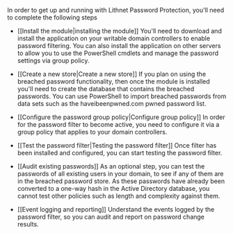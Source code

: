 In order to get up and running with Lithnet Password Protection, you'll need to complete the following steps

* [[Install the module|installing the module]]
You'll need to download and install the application on your writable domain controllers to enable password filtering. You can also install the application on other servers to allow you to use the PowerShell cmdlets and manage the password settings via group policy.

* [[Create a new store|Create a new store]]
If you plan on using the breached password functionality, then once the module is installed you'll need to create the database that contains the breached passwords. You can use PowerShell to import breached passwords from data sets such as the haveibeenpwned.com pwned password list.

* [[Configure the password group policy|Configure group policy]]
In order for the password filter to become active, you need to configure it via a group policy that applies to your domain controllers. 

* [[Test the password filter|Testing the password filter]]
Once filter has been installed and configured, you can start testing the password filter.

* [[Audit existing passwords]]
As an optional step, you can test the passwords of all existing users in your domain, to see if any of them are in the breached password store. As these passwords have already been converted to a one-way hash in the Active Directory database, you cannot test other policies such as length and complexity against them.

* [[Event logging and reporting]]
Understand the events logged by the password filter, so you can audit and report on password change results.